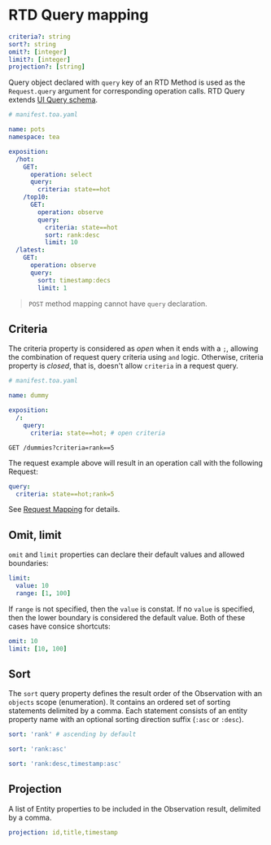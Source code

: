# RTD Query mapping

```yaml
criteria?: string
sort?: string
omit?: [integer]
limit?: [integer]
projection?: [string]
```

Query object declared with `query` key of an RTD Method is used as the `Request.query` argument for corresponding
operation calls. RTD Query extends [UI Query schema](#).

```yaml
# manifest.toa.yaml

name: pots
namespace: tea

exposition:
  /hot:
    GET:
      operation: select
      query:
        criteria: state==hot
    /top10:
      GET:
        operation: observe
        query:
          criteria: state==hot
          sort: rank:desc
          limit: 10
  /latest:
    GET:
      operation: observe
      query:
        sort: timestamp:decs
        limit: 1
```

> `POST` method mapping cannot have `query` declaration.

## Criteria

The criteria property is considered as *open* when it ends with a `;`, allowing the combination of request query
criteria using `and` logic. Otherwise, criteria property is *closed*, that is, doesn't allow `criteria` in a request
query.

```yaml
# manifest.toa.yaml

name: dummy

exposition:
  /:
    query:
      criteria: state==hot; # open criteria
```

```http
GET /dummies?criteria=rank==5
```

The request example above will result in an operation call with the following Request:

```yaml
query:
  criteria: state==hot;rank=5
```

See [Request Mapping](#requests-mapping) for details.

## Omit, limit

`omit` and `limit` properties can declare their default values and allowed boundaries:

```yaml
limit:
  value: 10
  range: [1, 100]
```

If `range` is not specified, then the `value` is constat.
If no `value` is specified, then the lower boundary is considered the default value.
Both of these cases have consice shortcuts:

```yaml
omit: 10
limit: [10, 100]
```

## Sort

The `sort` query property defines the result order of the Observation with an `objects` scope (enumeration). It contains
an ordered set of sorting statements delimited by a comma. Each statement consists of an entity property name with an
optional sorting direction suffix (`:asc` or `:desc`).

```yaml
sort: 'rank' # ascending by default
```

```yaml
sort: 'rank:asc'
```

```yaml
sort: 'rank:desc,timestamp:asc'
```

## Projection

A list of Entity properties to be included in the Observation result, delimited by a comma.

```yaml
projection: id,title,timestamp
```
